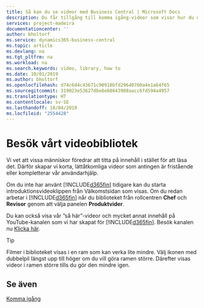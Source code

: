```yaml
---
title: Så kan du se videor med Business Central | Microsoft Docs
description: Du får tillgång till komma igång-videor som visar hur du utför vanliga uppgifter.
services: project-madeira
documentationcenter: ''
author: bholtorf
ms.service: dynamics365-business-central
ms.topic: article
ms.devlang: na
ms.tgt_pltfrm: na
ms.workload: na
ms.search.keywords: video, library, how to
ms.date: 10/01/2019
ms.author: bholtorf
ms.openlocfilehash: d74c6d4c43671c90918bfd29640760a4e1a64f65
ms.sourcegitcommit: 319023e53627dbe8e68643908aacc6fd594a4957
ms.translationtype: HT
ms.contentlocale: sv-SE
ms.lasthandoff: 10/04/2019
ms.locfileid: "2554428"
---
```

# <a name="visit-our-video-library"></a>Besök vårt videobibliotek
Vi vet att vissa människor föredrar att titta på innehåll i stället för att läsa det. Därför skapar vi korta, lättåtkomliga videor som antingen är fristående eller kompletterar vår användarhjälp.   

Om du inte har använt [!INCLUDE[d365fin](includes/d365fin_md.md)] tidigare kan du starta introduktionsvideoklippen från Välkomstsidan som visas. Om du redan arbetar i [!INCLUDE[d365fin](includes/d365fin_md.md)] når du biblioteket från rollcentren **Chef** och **Revisor** genom att välja panelen **Produktvider**. 

Du kan också visa vår ”så här”-videor och mycket annat innehåll på YouTube-kanalen som vi har skapat för [!INCLUDE[d365fin](includes/d365fin_md.md)]. Besök kanalen nu [Klicka här](https://go.microsoft.com/fwlink/?linkid=851533).

> [!Tip]  
> Filmer i biblioteket visas i en ram som kan verka lite mindre. Välj ikonen med dubbelpil längst upp till höger om du vill göra ramen större. Därefter visas videor i ramen större tills du gör den mindre igen.

## <a name="see-also"></a>Se även
[Komma igång](product-get-started.md)
